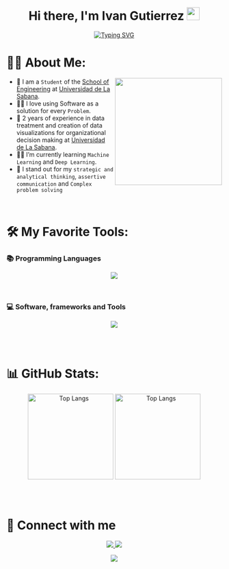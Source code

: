 <h1 align="center">Hi there, I'm Ivan Gutierrez <img src="https://media.giphy.com/media/hvRJCLFzcasrR4ia7z/giphy.gif" width="30"></h1>
<p align="center">
  <a href="https://git.io/typing-svg"><img src="https://readme-typing-svg.demolab.com?font=Fira+Code&size=22&pause=1000&color=CF0CAF&center=true&random=false&width=800&height=60&lines=Informatics+Engineering+Student;Data+Scientist+%7C+Data+Analyst+%7C+Project+Management+" alt="Typing SVG" /></a>
</p>

# 🙋‍♂️ About Me:
<picture> <img align="right" src="https://i.pinimg.com/originals/81/17/8b/81178b47a8598f0c81c4799f2cdd4057.gif" width = 250px></picture>

- :school: I am a `Student` of the [School of Engineering](https://www.unisabana.edu.co/facultaddeingenieria/) at [Universidad de La Sabana](https://www.unisabana.edu.co).
- :technologist: I love using Software as a solution for every `Problem`.
- :handbag: 2 years of experience in data treatment and creation of data visualizations for 
organizational decision making at [Universidad de La Sabana](https://www.unisabana.edu.co).
- :student: I’m currently learning `Machine Learning` and `Deep Learning`.
- :brain: I stand out for my `strategic and analytical thinking`, `assertive communication` and `Complex problem solving`

<br>

# 🛠️ My Favorite Tools:
### 📚 Programming Languages
<p align="center">
  <a href="https://skillicons.dev">
    <img src="https://skillicons.dev/icons?i=java,py&perline=14" />
  </a>
</p>

<br>

### 💻 Software, frameworks and Tools
<p align="center">
  <a href="https://skillicons.dev">
    <img src="https://skillicons.dev/icons?i=docker,git,github,gradle,idea,kubernetes,mysql,planetscale,postman,pycharm,rabbitmq,spring,sklearn,vscode&perline=14" />
  </a>
</p>

<br><br>

# 📊 GitHub Stats:
<div align="center">
  <img src="github-readme-stats-ivangutierrez10.vercel.app/api?username=ivangutierrez10&show_icons=true&hide_border=true&theme=omni&hide=stars" alt="Top Langs" height="200px">
  <img src="github-readme-stats-ivangutierrez10.vercel.app/api/top-langs/?username=ivangutierrez10&theme=omni&hide=HTML,CSS" alt="Top Langs" height="200px">
</div>

<br><br>

# 👥 Connect with me
<div align="center">
  <a href="mailto:alejandroguti972@outlook.com" target="_blank">
  <img src="https://skillicons.dev/icons?i=gmail">
  </a>
  
  <a href="https://www.linkedin.com/in/ivan-alejandro-gutierrez-espinosa" target="_blank">
  <img src="https://skillicons.dev/icons?i=linkedin">
  </a>
  
</div>

<p align="center">
  <img src="https://capsule-render.vercel.app/api?type=waving&color=gradient&height=65&section=footer"/>
</p>

